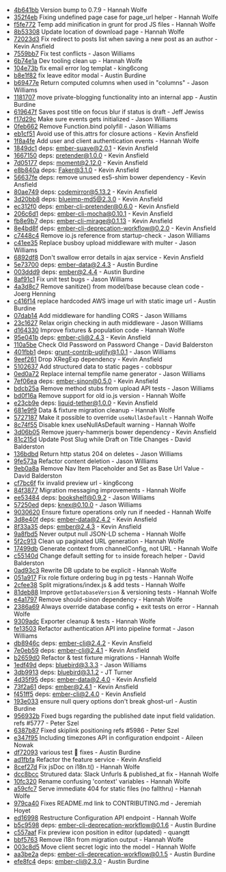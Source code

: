 * [4b641bb](https://github.com/TryGhost/Ghost/commit/4b641bb) Version bump to 0.7.9 - Hannah Wolfe
* [352f4eb](https://github.com/TryGhost/Ghost/commit/352f4eb) Fixing undefined page case for page_url helper - Hannah Wolfe
* [f5fe772](https://github.com/TryGhost/Ghost/commit/f5fe772) Temp add minification in grunt for prod JS files - Hannah Wolfe
* [8b53308](https://github.com/TryGhost/Ghost/commit/8b53308) Update location of download page - Hannah Wolfe
* [72023d3](https://github.com/TryGhost/Ghost/commit/72023d3) Fix redirect to posts list when saving a new post as an author - Kevin Ansfield
* [7559bb7](https://github.com/TryGhost/Ghost/commit/7559bb7) Fix test conflicts - Jason Williams
* [6b74e1a](https://github.com/TryGhost/Ghost/commit/6b74e1a) Dev tooling clean up - Hannah Wolfe
* [104e73b](https://github.com/TryGhost/Ghost/commit/104e73b) fix email error log templat - king6cong
* [b8e1f82](https://github.com/TryGhost/Ghost/commit/b8e1f82) fix leave editor modal - Austin Burdine
* [b69477e](https://github.com/TryGhost/Ghost/commit/b69477e) Return computed columns when used in "columns" - Jason Williams
* [1181707](https://github.com/TryGhost/Ghost/commit/1181707) move private-blogging functionality into an internal app - Austin Burdine
* [619647f](https://github.com/TryGhost/Ghost/commit/619647f) Saves post title on focus blur if status is draft - Jeff Jewiss
* [f17d29c](https://github.com/TryGhost/Ghost/commit/f17d29c) Make sure events gets initialized - Jason Williams
* [0feb662](https://github.com/TryGhost/Ghost/commit/0feb662) Remove Function.bind polyfill - Jason Williams
* [eb1cf51](https://github.com/TryGhost/Ghost/commit/eb1cf51) Avoid use of this.attrs for closure actions - Kevin Ansfield
* [1f8a4fe](https://github.com/TryGhost/Ghost/commit/1f8a4fe) Add user and client authentication events - Hannah Wolfe
* [1849dc1](https://github.com/TryGhost/Ghost/commit/1849dc1) deps: ember-suave@2.0.1 - Kevin Ansfield
* [1667150](https://github.com/TryGhost/Ghost/commit/1667150) deps: pretender@1.0.0 - Kevin Ansfield
* [7d05177](https://github.com/TryGhost/Ghost/commit/7d05177) deps: moment@2.12.0 - Kevin Ansfield
* [e8b840a](https://github.com/TryGhost/Ghost/commit/e8b840a) deps: Faker@3.1.0 - Kevin Ansfield
* [56637fe](https://github.com/TryGhost/Ghost/commit/56637fe) deps: remove unused es5-shim bower dependency - Kevin Ansfield
* [80ae749](https://github.com/TryGhost/Ghost/commit/80ae749) deps: codemirror@5.13.2 - Kevin Ansfield
* [3d20bb8](https://github.com/TryGhost/Ghost/commit/3d20bb8) deps: blueimp-md5@2.3.0 - Kevin Ansfield
* [ec312f0](https://github.com/TryGhost/Ghost/commit/ec312f0) deps: ember-cli-pretender@0.6.0 - Kevin Ansfield
* [206c6d1](https://github.com/TryGhost/Ghost/commit/206c6d1) deps: ember-cli-mocha@0.10.1 - Kevin Ansfield
* [fb8e9b7](https://github.com/TryGhost/Ghost/commit/fb8e9b7) deps: ember-cli-mirage@0.1.13 - Kevin Ansfield
* [8e4bd8f](https://github.com/TryGhost/Ghost/commit/8e4bd8f) deps: ember-cli-deprecation-workflow@0.2.0 - Kevin Ansfield
* [c7448c4](https://github.com/TryGhost/Ghost/commit/c7448c4) Remove io.js reference from startup-check - Jason Williams
* [c41ee35](https://github.com/TryGhost/Ghost/commit/c41ee35) Replace busboy upload middleware with multer - Jason Williams
* [6892df8](https://github.com/TryGhost/Ghost/commit/6892df8) Don't swallow error details in ajax service - Kevin Ansfield
* [5e73700](https://github.com/TryGhost/Ghost/commit/5e73700) deps: ember-data@2.4.3 - Austin Burdine
* [003ddd9](https://github.com/TryGhost/Ghost/commit/003ddd9) deps: ember@2.4.4 - Austin Burdine
* [8af91c1](https://github.com/TryGhost/Ghost/commit/8af91c1) Fix unit test bugs - Jason Williams
* [4a3d8c7](https://github.com/TryGhost/Ghost/commit/4a3d8c7) Remove sanitize() from model/base because clean code - Joerg Henning
* [c416f14](https://github.com/TryGhost/Ghost/commit/c416f14) replace hardcoded AWS image url with static image url - Austin Burdine
* [07dab14](https://github.com/TryGhost/Ghost/commit/07dab14) Add middleware for handling CORS - Jason Williams
* [23c1627](https://github.com/TryGhost/Ghost/commit/23c1627) Relax origin checking in auth middleware - Jason Williams
* [d164330](https://github.com/TryGhost/Ghost/commit/d164330) Improve fixtures & population code - Hannah Wolfe
* [95e041b](https://github.com/TryGhost/Ghost/commit/95e041b) deps: ember-cli@2.4.3 - Kevin Ansfield
* [110a5be](https://github.com/TryGhost/Ghost/commit/110a5be) Check Old Password on Password Change - David Balderston
* [401fbb1](https://github.com/TryGhost/Ghost/commit/401fbb1) deps: grunt-contrib-uglify@1.0.1 - Jason Williams
* [9eef261](https://github.com/TryGhost/Ghost/commit/9eef261) Drop XRegExp dependency - Kevin Ansfield
* [5102637](https://github.com/TryGhost/Ghost/commit/5102637) Add structured data to static pages - cobbspur
* [0ed0a72](https://github.com/TryGhost/Ghost/commit/0ed0a72) Replace internal tempfile name generator - Jason Williams
* [7ef06ea](https://github.com/TryGhost/Ghost/commit/7ef06ea) deps: ember-sinon@0.5.0 - Kevin Ansfield
* [bdcb25a](https://github.com/TryGhost/Ghost/commit/bdcb25a) Remove method stubs from upload API tests - Jason Williams
* [bd0f16a](https://github.com/TryGhost/Ghost/commit/bd0f16a) Remove support for old io.js version - Hannah Wolfe
* [e23cb9e](https://github.com/TryGhost/Ghost/commit/e23cb9e) deps: liquid-tether@1.0.0 - Kevin Ansfield
* [681e9f9](https://github.com/TryGhost/Ghost/commit/681e9f9) Data & fixture migration cleanup - Hannah Wolfe
* [5727187](https://github.com/TryGhost/Ghost/commit/5727187) Make it possible to override `useNullAsDefault` - Hannah Wolfe
* [8c74f55](https://github.com/TryGhost/Ghost/commit/8c74f55) Disable knex useNullAsDefault warning - Hannah Wolfe
* [3d06b05](https://github.com/TryGhost/Ghost/commit/3d06b05) Remove jquery-hammerjs bower dependency - Kevin Ansfield
* [81c215d](https://github.com/TryGhost/Ghost/commit/81c215d) Update Post Slug while Draft on Title Changes - David Balderston
* [136bdbd](https://github.com/TryGhost/Ghost/commit/136bdbd) Return http status 204 on deletes - Jason Williams
* [9fe573a](https://github.com/TryGhost/Ghost/commit/9fe573a) Refactor content deletion - Jason Williams
* [9eb0a8a](https://github.com/TryGhost/Ghost/commit/9eb0a8a) Remove Nav Item Placeholder and Set as Base Url Value - David Balderston
* [cf7bc6f](https://github.com/TryGhost/Ghost/commit/cf7bc6f) fix invalid preview url - king6cong
* [84f3877](https://github.com/TryGhost/Ghost/commit/84f3877) Migration messaging improvements - Hannah Wolfe
* [ee53484](https://github.com/TryGhost/Ghost/commit/ee53484) deps: bookshelf@0.9.2 - Jason Williams
* [57250ed](https://github.com/TryGhost/Ghost/commit/57250ed) deps: knex@0.10.0 - Jason Williams
* [9030620](https://github.com/TryGhost/Ghost/commit/9030620) Ensure fixture operations only run if needed - Hannah Wolfe
* [3d8e40f](https://github.com/TryGhost/Ghost/commit/3d8e40f) deps: ember-data@2.4.2 - Kevin Ansfield
* [8f33a35](https://github.com/TryGhost/Ghost/commit/8f33a35) deps: ember@2.4.3 - Kevin Ansfield
* [9a8fbd5](https://github.com/TryGhost/Ghost/commit/9a8fbd5) Never output null JSON-LD schema - Hannah Wolfe
* [5f2c913](https://github.com/TryGhost/Ghost/commit/5f2c913) Clean up paginated URL generation - Hannah Wolfe
* [17499db](https://github.com/TryGhost/Ghost/commit/17499db) Generate context from channelConfig, not URL - Hannah Wolfe
* [c55140d](https://github.com/TryGhost/Ghost/commit/c55140d) Change default setting for `to` inside foreach helper - David Balderston
* [0ad93c3](https://github.com/TryGhost/Ghost/commit/0ad93c3) Rewrite DB update to be explicit - Hannah Wolfe
* [051a917](https://github.com/TryGhost/Ghost/commit/051a917) Fix role fixture ordering bug in pg tests - Hannah Wolfe
* [2cfee38](https://github.com/TryGhost/Ghost/commit/2cfee38) Split migrations/index.js & add tests - Hannah Wolfe
* [81deb88](https://github.com/TryGhost/Ghost/commit/81deb88) Improve `getDatabaseVersion` & versioning tests - Hannah Wolfe
* [e4a1797](https://github.com/TryGhost/Ghost/commit/e4a1797) Remove should-sinon dependency - Hannah Wolfe
* [2386a69](https://github.com/TryGhost/Ghost/commit/2386a69) Always override database config + exit tests on error - Hannah Wolfe
* [9309adc](https://github.com/TryGhost/Ghost/commit/9309adc) Exporter cleanup & tests - Hannah Wolfe
* [fe13503](https://github.com/TryGhost/Ghost/commit/fe13503) Refactor authentication API into pipeline format - Jason Williams
* [db8946c](https://github.com/TryGhost/Ghost/commit/db8946c) deps: ember-cli@2.4.2 - Kevin Ansfield
* [7e0eb59](https://github.com/TryGhost/Ghost/commit/7e0eb59) deps: ember-cli@2.4.1 - Kevin Ansfield
* [b2659d0](https://github.com/TryGhost/Ghost/commit/b2659d0) Refactor & test fixture migrations - Hannah Wolfe
* [1edf49d](https://github.com/TryGhost/Ghost/commit/1edf49d) deps: bluebird@3.3.3 - Jason Williams
* [3db9913](https://github.com/TryGhost/Ghost/commit/3db9913) deps: bluebird@3.1.2 - JT Turner
* [4d35f95](https://github.com/TryGhost/Ghost/commit/4d35f95) deps: ember-data@2.4.0 - Kevin Ansfield
* [73f2a61](https://github.com/TryGhost/Ghost/commit/73f2a61) deps: ember@2.4.1 - Kevin Ansfield
* [f451ff5](https://github.com/TryGhost/Ghost/commit/f451ff5) deps: ember-cli@2.4.0 - Kevin Ansfield
* [193e033](https://github.com/TryGhost/Ghost/commit/193e033) ensure null query options don't break ghost-url - Austin Burdine
* [956932b](https://github.com/TryGhost/Ghost/commit/956932b) Fixed bugs regarding the published date input field validation. refs #5777 - Peter Szel
* [6387b87](https://github.com/TryGhost/Ghost/commit/6387b87) Fixed skiplink positioning refs #5986 - Peter Szel
* [e347f95](https://github.com/TryGhost/Ghost/commit/e347f95) Including timezones API in configuration endpoint - Aileen Nowak
* [df72093](https://github.com/TryGhost/Ghost/commit/df72093) various test :bug: fixes - Austin Burdine
* [ad1fbfa](https://github.com/TryGhost/Ghost/commit/ad1fbfa) Refactor the feature service - Kevin Ansfield
* [8cef27d](https://github.com/TryGhost/Ghost/commit/8cef27d) Fix jsDoc on i18n.t() - Hannah Wolfe
* [dcc8bcc](https://github.com/TryGhost/Ghost/commit/dcc8bcc) Strutured data: Slack Unfurls & published_at fix - Hannah Wolfe
* [10fc320](https://github.com/TryGhost/Ghost/commit/10fc320) Rename confusing 'context' variables - Hannah Wolfe
* [a59cfc7](https://github.com/TryGhost/Ghost/commit/a59cfc7) Serve immediate 404 for static files (no fallthru) - Hannah Wolfe
* [979ca40](https://github.com/TryGhost/Ghost/commit/979ca40) Fixes README.md link to CONTRIBUTING.md - Jeremiah Hoyet
* [ed16998](https://github.com/TryGhost/Ghost/commit/ed16998) Restructure Configuration API endpoint - Hannah Wolfe
* [b5c9598](https://github.com/TryGhost/Ghost/commit/b5c9598) deps: ember-cli-deprecation-workflow@0.1.6 - Austin Burdine
* [c557aaf](https://github.com/TryGhost/Ghost/commit/c557aaf) Fix preview icon position in editor (updated) - quangtt
* [bbf5763](https://github.com/TryGhost/Ghost/commit/bbf5763) Remove i18n from migration output - Hannah Wolfe
* [003c8d5](https://github.com/TryGhost/Ghost/commit/003c8d5) Move client secret logic into the model - Hannah Wolfe
* [aa3be2a](https://github.com/TryGhost/Ghost/commit/aa3be2a) deps: ember-cli-deprecation-workflow@0.1.5 - Austin Burdine
* [efe8fc4](https://github.com/TryGhost/Ghost/commit/efe8fc4) deps: ember-cli@2.3.0 - Austin Burdine
